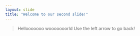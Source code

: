 ```yaml
---
layout: slide
title: "Welcome to our second slide!"
---
```

> Hellooooooo wooooooorld
Use the left arrow to go back!
